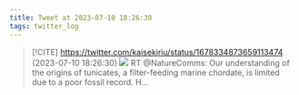 ```yaml
---
title: Tweet at 2023-07-10 18:26:30
tags: twitter_log
---
```


> [!CITE] https://twitter.com/kaisekiriu/status/1678334873659113474 (2023-07-10 18:26:30)
> ![](https://twitter.com/kaisekiriu/status/1678334873659113474)
> RT @NatureComms: Our understanding of the origins of tunicates, a filter-feeding marine chordate, is limited due to a poor fossil record. H…
